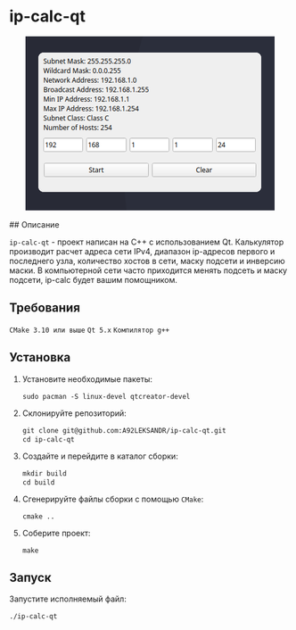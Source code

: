 # ip-calc-qt
<p align="center">
  <img src="ipcalc.png" alt="Логотип ip-calc" width=max/>
</p>
## Описание

`ip-calc-qt` - проект написан на C++ с использованием Qt.
Калькулятор производит расчет адреса сети IPv4, диапазон ip-адресов первого и последнего узла, количество хостов в сети, маску подсети и инверсию маски.
В компьютерной сети часто приходится менять подсеть и маску подсети, ip-calc будет вашим помощником. 

## Требования

`CMake 3.10 или выше`
`Qt 5.x`
`Компилятор g++`

## Установка

1. Установите необходимые пакеты:
    ```
    sudo pacman -S linux-devel qtcreator-devel
    ```

2. Склонируйте репозиторий:
    ```
    git clone git@github.com:A92LEKSANDR/ip-calc-qt.git
    cd ip-calc-qt
    ```

3. Создайте и перейдите в каталог сборки:
    ```
    mkdir build
    cd build
    ```

4. Сгенерируйте файлы сборки с помощью `CMake`:
    ```
    cmake ..
    ```

5. Соберите проект:
    ```
    make
    ```

## Запуск

Запустите исполняемый файл:
```
./ip-calc-qt


